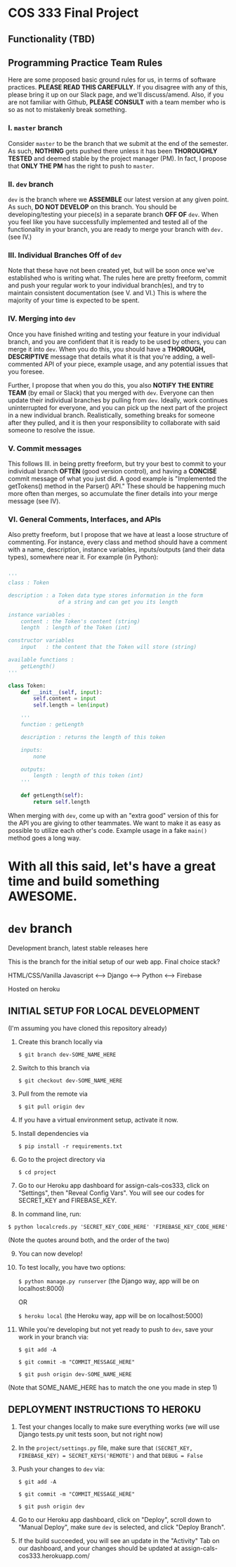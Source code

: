 
# COS 333 Final Project

## Functionality (TBD)

## Programming Practice Team Rules

Here are some proposed basic ground rules for us, in terms of software practices. **PLEASE READ THIS CAREFULLY**. If you disagree with any of this, please bring it up on our Slack page, and we'll discuss/amend. Also, if you are not familiar with Github, **PLEASE CONSULT** with a team member who is so as not to mistakenly break something.

### I. `master` branch

Consider `master` to be the branch that we submit at the end of the semester. As such, **NOTHING** gets pushed there unless it has been **THOROUGHLY TESTED** and deemed stable by the project manager (PM). In fact, I propose that **ONLY THE PM** has the right to push to `master`.

### II. `dev` branch

`dev` is the branch where we **ASSEMBLE** our latest version at any given point. As such, **DO NOT DEVELOP** on this branch. You should be developing/testing your piece(s) in a separate branch **OFF OF** `dev`. When you feel like you have successfully implemented and tested all of the functionality in your branch, you are ready to merge your branch with `dev.` (see IV.)

### III. Individual Branches Off of `dev`

Note that these have not been created yet, but will be soon once we've established who is writing what. The rules here are pretty freeform, commit and push your regular work to your individual branch(es), and try to maintain consistent documentation (see V. and VI.) This is where the majority of your time is expected to be spent.

### IV. Merging into `dev`

Once you have finished writing and testing your feature in your individual branch, and you are confident that it is ready to be used by others, you can merge it into `dev`. When you do this, you should have a **THOROUGH, DESCRIPTIVE** message that details what it is that you're adding, a well-commented API of your piece, example usage, and any potential issues that you foresee.

Further, I propose that when you do this, you also **NOTIFY THE ENTIRE TEAM** (by email or Slack) that you merged with `dev`. Everyone can then update their individual branches by pulling from `dev`. Ideally, work continues uninterrupted for everyone, and you can pick up the next part of the project in a new individual branch. Realistically, something breaks for someone after they pulled, and it is then your responsibility to collaborate with said someone to resolve the issue. 

### V. Commit messages

This follows III. in being pretty freeform, but try your best to commit to your individual branch **OFTEN** (good version control), and having a **CONCISE** commit message of what you just did. A good example is "Implemented the getTokens() method in the Parser() API." These should be happening much more often than merges, so accumulate the finer details into your merge message (see IV).

### VI. General Comments, Interfaces, and APIs

Also pretty freeform, but I propose that we have at least a loose structure of commenting. For instance, every class and method should have a comment with a name, description, instance variables, inputs/outputs (and their data types), somewhere near it. For example (in Python):

```python

'''
class : Token

description : a Token data type stores information in the form
				of a string and can get you its length 

instance variables :
	content : the Token's content (string)
	length  : length of the Token (int)

constructor variables
	input   : the content that the Token will store (string)

available functions : 
	getLength()
'''

class Token:
	def __init__(self, input):
		self.content = input
		self.length = len(input)

	'''
	function : getLength

	description : returns the length of this token

	inputs:
		none

	outputs:
		length : length of this token (int)
	'''
	
	def getLength(self):
		return self.length
```

When merging with `dev`, come up with an "extra good" version of this for the API you are giving to other teammates. We want to make it as easy as possible to utilize each other's code. Example usage in a fake `main()` method goes a long way.

With all this said, let's have a great time and build something **AWESOME**.
=======
# `dev` branch

Development branch, latest stable releases here

This is the branch for the initial setup of our web app. Final
choice stack?

HTML/CSS/Vanilla Javascript <--> Django <--> Python <--> Firebase

Hosted on heroku

## INITIAL SETUP FOR LOCAL DEVELOPMENT

(I'm assuming you have cloned this repository already)

1. Create this branch locally via 
	
	`$ git branch dev-SOME_NAME_HERE`

2. Switch to this branch via 

	`$ git checkout dev-SOME_NAME_HERE`

3. Pull from the remote via 

	`$ git pull origin dev`

4. If you have a virtual environment setup, activate it now.

5. Install dependencies via 

	`$ pip install -r requirements.txt`

6. Go to the project directory via 

	`$ cd project`

7. Go to our Heroku app dashboard for assign-cals-cos333, click
on "Settings", then "Reveal Config Vars". You will see our codes
for SECRET_KEY and FIREBASE_KEY.

8. In command line, run: 

`$ python localcreds.py 'SECRET_KEY_CODE_HERE' 'FIREBASE_KEY_CODE_HERE'`

(Note the quotes around both, and the order of the two)

9. You can now develop!

10. To test locally, you have two options:

	`$ python manage.py runserver` (the Django way, app will be on localhost:8000)

	OR

	`$ heroku local` (the Heroku way, app will be on localhost:5000)

11. While you're developing but not yet ready to push to `dev`, save your work in your branch via:

	`$ git add -A`

	`$ git commit -m "COMMIT_MESSAGE_HERE"`

	`$ git push origin dev-SOME_NAME_HERE`

(Note that SOME_NAME_HERE has to match the one you made in step 1)

## DEPLOYMENT INSTRUCTIONS TO HEROKU

1. Test your changes locally to make sure everything works
(we will use Django tests.py unit tests soon, but not right now)

2. In the `project/settings.py` file, make sure that `(SECRET_KEY, FIREBASE_KEY) = SECRET_KEYS('REMOTE')` and that `DEBUG = False` 

3. Push your changes to `dev` via:

	`$ git add -A`

	`$ git commit -m "COMMIT_MESSAGE_HERE"`

	`$ git push origin dev`

4. Go to our Heroku app dashboard, click on "Deploy", scroll down to "Manual Deploy", make sure `dev` is selected, and click "Deploy Branch".

5. If the build succeeded, you will see an update in the "Activity" Tab on our dashboard, and your changes should be updated at assign-cals-cos333.herokuapp.com/
